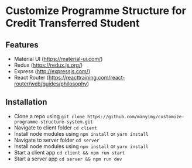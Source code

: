 # Customize Programme Structure for Credit Transferred Student

## Features

- Material UI (https://material-ui.com/)
- Redux (https://redux.js.org/)
- Express (http://expressjs.com/)
- React Router (https://reacttraining.com/react-router/web/guides/philosophy)

## Installation

- Clone a repo using `git clone https://github.com/manyimy/customize-programme-structure-system.git`
- Navigate to client folder `cd client`
- Install node modules using `npm install` or `yarn install`
- Navigate to server folder `cd server`
- Install node modules using `npm install` or `yarn install`
- Start a client app `cd client && npm run start`
- Start a server app `cd server && npm run dev`
